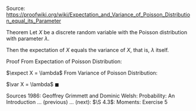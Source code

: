# 

Source: https://proofwiki.org/wiki/Expectation_and_Variance_of_Poisson_Distribution_equal_its_Parameter

Theorem
Let $X$ be a discrete random variable with the Poisson distribution with parameter $\lambda$.

Then the expectation of $X$ equals the variance of $X$, that is, $\lambda$ itself.


Proof
From Expectation of Poisson Distribution:

$\expect X = \lambda$
From Variance of Poisson Distribution:

$\var X = \lambda$
$\blacksquare$


Sources
1986: Geoffrey Grimmett and Dominic Welsh: Probability: An Introduction ... (previous) ... (next): $\S 4.3$: Moments: Exercise $5$




